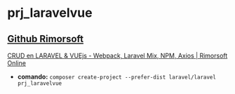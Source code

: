 # prj_laravelvue

## [Github Rimorsoft](https://github.com/rimorsoft)
[CRUD en LARAVEL &amp; VUEjs - Webpack, Laravel Mix, NPM, Axios | Rimorsoft Online](https://www.youtube.com/watch?v=5EKLN_1mNW8&list=PLhCiuvlix-rSduJ-vKGpPj5xxcmeLabXc)

- **comando:** `composer create-project --prefer-dist laravel/laravel prj_laravelvue`
